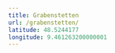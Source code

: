 ```yaml
---
title: Grabenstetten
url: /grabenstetten/
latitude: 48.5244177
longitude: 9.461263200000001
---
```

